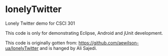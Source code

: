 lonelyTwitter
=============

Lonely Twitter demo for CSCI 301

This code is only for demonstrating Eclipse, Android and jUnit development.


This code is originally gotten from:
https://github.com/aewilson-ua/lonelyTwitter
and is hanged by Ali Sajedi.
